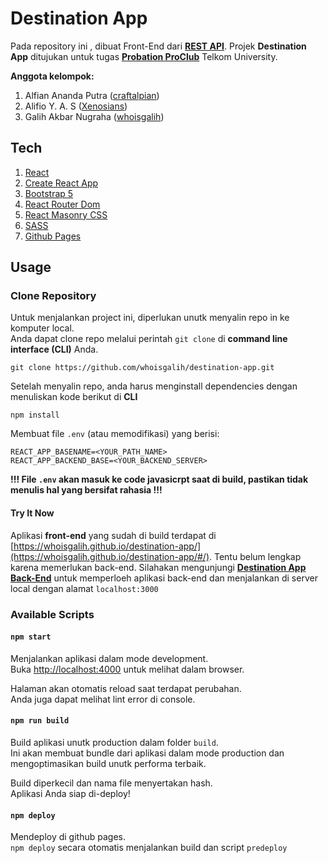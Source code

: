# Destination App

Pada repository ini , dibuat Front-End dari **[REST API](https://github.com/craftalpian/Destination-App)**. Projek **Destination App** ditujukan untuk tugas **[Probation ProClub](https://github.com/helloproclub/preparation-task-se-2022)** Telkom University.

**Anggota kelompok:**

1. Alfian Ananda Putra ([craftalpian](https://github.com/craftalpian))
1. Alifio Y. A. S ([Xenosians](https://github.com/Xenosians))
1. Galih Akbar Nugraha ([whoisgalih](https://github.com/whoisgalih))

## Tech

1. [React](https://reactjs.org/)
1. [Create React App](https://create-react-app.dev/docs/getting-started)
1. [Bootstrap 5](https://getbootstrap.com/docs/5.1/getting-started/introduction/)
1. [React Router Dom](https://v5.reactrouter.com/)
1. [React Masonry CSS](https://github.com/paulcollett/react-masonry-css)
1. [SASS](https://sass-lang.com/)
1. [Github Pages](https://create-react-app.dev/docs/deployment/#github-pages)

## Usage

### Clone Repository

Untuk menjalankan project ini, diperlukan unutk menyalin repo in ke komputer local.\
Anda dapat clone repo melalui perintah `git clone` di **command line interface (CLI)** Anda.

```
git clone https://github.com/whoisgalih/destination-app.git
```

Setelah menyalin repo, anda harus menginstall dependencies dengan menuliskan kode berikut di **CLI**

```
npm install
```

Membuat file `.env` (atau memodifikasi) yang berisi:

```
REACT_APP_BASENAME=<YOUR_PATH_NAME>
REACT_APP_BACKEND_BASE=<YOUR_BACKEND_SERVER>
```

**!!! File `.env` akan masuk ke code javasicrpt saat di build, pastikan tidak menulis hal yang bersifat rahasia !!!**

#### Try It Now

Aplikasi **front-end** yang sudah di build terdapat di [https://whoisgalih.github.io/destination-app/](https://whoisgalih.github.io/destination-app/#/). Tentu belum lengkap karena memerlukan back-end. Silahakan mengunjungi **[Destination App Back-End](https://github.com/craftalpian/Destination-App)** untuk memperloeh aplikasi back-end dan menjalankan di server local dengan alamat `localhost:3000`

### Available Scripts

#### `npm start`

Menjalankan aplikasi dalam mode development.\
Buka [http://localhost:4000](http://localhost:4000) untuk melihat dalam browser.

Halaman akan otomatis reload saat terdapat perubahan.\
Anda juga dapat melihat lint error di console.

#### `npm run build`

Build aplikasi unutk production dalam folder `build`.\
Ini akan membuat bundle dari aplikasi dalam mode production dan mengoptimasikan build unutk performa terbaik.

Build diperkecil dan nama file menyertakan hash.\
Aplikasi Anda siap di-deploy!

#### `npm deploy`

Mendeploy di github pages.\
`npm deploy` secara otomatis menjalankan build dan script `predeploy`

